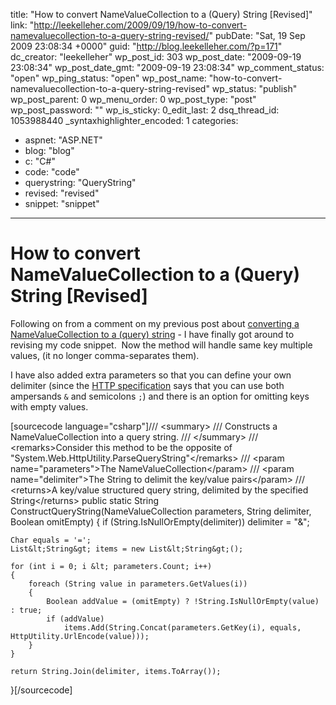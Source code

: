 title: "How to convert NameValueCollection to a (Query) String [Revised]"
link: "http://leekelleher.com/2009/09/19/how-to-convert-namevaluecollection-to-a-query-string-revised/"
pubDate: "Sat, 19 Sep 2009 23:08:34 +0000"
guid: "http://blog.leekelleher.com/?p=171"
dc_creator: "leekelleher"
wp_post_id: 303
wp_post_date: "2009-09-19 23:08:34"
wp_post_date_gmt: "2009-09-19 23:08:34"
wp_comment_status: "open"
wp_ping_status: "open"
wp_post_name: "how-to-convert-namevaluecollection-to-a-query-string-revised"
wp_status: "publish"
wp_post_parent: 0
wp_menu_order: 0
wp_post_type: "post"
wp_post_password: ""
wp_is_sticky: 0_edit_last: 2
dsq_thread_id: 1053988440
_syntaxhighlighter_encoded: 1
categories:
  - aspnet: "ASP.NET"
  - blog: "blog"
  - c: "C#"
  - code: "code"
  - querystring: "QueryString"
  - revised: "revised"
  - snippet: "snippet"

---

# How to convert NameValueCollection to a (Query) String [Revised]

Following on from a comment on my previous post about <a href="http://blog.leekelleher.com/2008/06/06/how-to-convert-namevaluecollection-to-a-query-string/#comment-148">converting a NameValueCollection to a (query) string</a> - I have finally got around to revising my code snippet.  Now the method will handle same key multiple values, (it no longer comma-separates them).

I have also added extra parameters so that you can define your own delimiter (since the <a href="http://en.wikipedia.org/wiki/Query_string#Structure">HTTP specification</a> says that you can use both ampersands <code>&amp;</code> and semicolons <code>;</code>) and there is an option for omitting keys with empty values.

[sourcecode language="csharp"]/// &lt;summary&gt;
/// Constructs a NameValueCollection into a query string.
/// &lt;/summary&gt;
/// &lt;remarks&gt;Consider this method to be the opposite of &quot;System.Web.HttpUtility.ParseQueryString&quot;&lt;/remarks&gt;
/// &lt;param name=&quot;parameters&quot;&gt;The NameValueCollection&lt;/param&gt;
/// &lt;param name=&quot;delimiter&quot;&gt;The String to delimit the key/value pairs&lt;/param&gt;
/// &lt;returns&gt;A key/value structured query string, delimited by the specified String&lt;/returns&gt;
public static String ConstructQueryString(NameValueCollection parameters, String delimiter, Boolean omitEmpty)
{
	if (String.IsNullOrEmpty(delimiter))
		delimiter = &quot;&amp;&quot;;

	Char equals = '=';
	List&lt;String&gt; items = new List&lt;String&gt;();

	for (int i = 0; i &lt; parameters.Count; i++)
	{
		foreach (String value in parameters.GetValues(i))
		{
			Boolean addValue = (omitEmpty) ? !String.IsNullOrEmpty(value) : true;
			if (addValue)
				items.Add(String.Concat(parameters.GetKey(i), equals, HttpUtility.UrlEncode(value)));
		}
	}

	return String.Join(delimiter, items.ToArray());
}[/sourcecode] 
